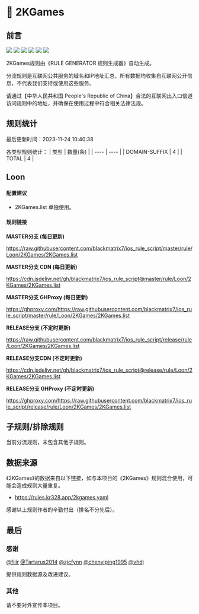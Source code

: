 # 🧸 2KGames

## 前言

![](https://shields.io/badge/-移除重复规则-ff69b4) ![](https://shields.io/badge/-DOMAIN与DOMAIN--SUFFIX合并-green) ![](https://shields.io/badge/-DOMAIN--SUFFIX间合并-critical) ![](https://shields.io/badge/-DOMAIN与DOMAIN--KEYWORD合并-9cf) ![](https://shields.io/badge/-DOMAIN--SUFFIX与DOMAIN--KEYWORD合并-blue) ![](https://shields.io/badge/-IP--CIDR(6)合并-blueviolet) 

2KGames规则由《RULE GENERATOR 规则生成器》自动生成。

分流规则是互联网公共服务的域名和IP地址汇总，所有数据均收集自互联网公开信息，不代表我们支持或使用这些服务。

请通过【中华人民共和国 People's Republic of China】合法的互联网出入口信道访问规则中的地址，并确保在使用过程中符合相关法律法规。

## 规则统计

最后更新时间：2023-11-24 10:40:38

各类型规则统计：
| 类型 | 数量(条)  | 
| ---- | ----  |
| DOMAIN-SUFFIX | 4  | 
| TOTAL | 4  | 


## Loon 

#### 配置建议
- 2KGames.list 单独使用。

#### 规则链接
**MASTER分支 (每日更新)**

https://raw.githubusercontent.com/blackmatrix7/ios_rule_script/master/rule/Loon/2KGames/2KGames.list

**MASTER分支 CDN (每日更新)**

https://cdn.jsdelivr.net/gh/blackmatrix7/ios_rule_script@master/rule/Loon/2KGames/2KGames.list

**MASTER分支 GHProxy (每日更新)**

https://ghproxy.com/https://raw.githubusercontent.com/blackmatrix7/ios_rule_script/master/rule/Loon/2KGames/2KGames.list

**RELEASE分支 (不定时更新)**

https://raw.githubusercontent.com/blackmatrix7/ios_rule_script/release/rule/Loon/2KGames/2KGames.list

**RELEASE分支CDN (不定时更新)**

https://cdn.jsdelivr.net/gh/blackmatrix7/ios_rule_script@release/rule/Loon/2KGames/2KGames.list

**RELEASE分支 GHProxy (不定时更新)**

https://ghproxy.com/https://raw.githubusercontent.com/blackmatrix7/ios_rule_script/release/rule/Loon/2KGames/2KGames.list

## 子规则/排除规则


当前分流规则，未包含其他子规则。

## 数据来源

《2KGames》的数据来自以下链接，如与本项目的《2KGames》规则混合使用，可能会造成规则大量重复。

- https://rules.kr328.app/2kgames.yaml


感谢以上规则作者的辛勤付出（排名不分先后）。

## 最后

### 感谢

[@fiiir](https://github.com/fiiir) [@Tartarus2014](https://github.com/Tartarus2014) [@zjcfynn](https://github.com/zjcfynn) [@chenyiping1995](https://github.com/chenyiping1995) [@vhdj](https://github.com/vhdj)

提供规则数据源及改进建议。

### 其他

请不要对外宣传本项目。